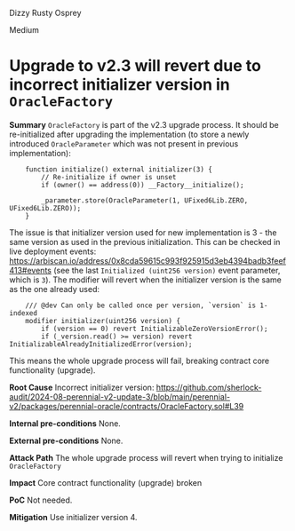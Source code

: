 Dizzy Rusty Osprey

Medium

# Upgrade to v2.3 will revert due to incorrect initializer version in `OracleFactory`

**Summary**
`OracleFactory` is part of the v2.3 upgrade process. It should be re-initialized after upgrading the implementation (to store a newly introduced `OracleParameter` which was not present in previous implementation):
```solidity
    function initialize() external initializer(3) {
        // Re-initialize if owner is unset
        if (owner() == address(0)) __Factory__initialize();

        _parameter.store(OracleParameter(1, UFixed6Lib.ZERO, UFixed6Lib.ZERO));
    }
```

The issue is that initializer version used for new implementation is 3 - the same version as used in the previous initialization. This can be checked in live deployment events: https://arbiscan.io/address/0x8cda59615c993f925915d3eb4394badb3feef413#events (see the last `Initialized (uint256 version)` event parameter, which is `3`). The modifier will revert when the initializer version is the same as the one already used:
```solidity
    /// @dev Can only be called once per version, `version` is 1-indexed
    modifier initializer(uint256 version) {
        if (version == 0) revert InitializableZeroVersionError();
        if (_version.read() >= version) revert InitializableAlreadyInitializedError(version);
```

This means the whole upgrade process will fail, breaking contract core functionality (upgrade).

**Root Cause**
Incorrect initializer version:
https://github.com/sherlock-audit/2024-08-perennial-v2-update-3/blob/main/perennial-v2/packages/perennial-oracle/contracts/OracleFactory.sol#L39

**Internal pre-conditions**
None.

**External pre-conditions**
None.

**Attack Path**
The whole upgrade process will revert when trying to initialize `OracleFactory`

**Impact**
Core contract functionality (upgrade) broken

**PoC**
Not needed.

**Mitigation**
Use initializer version 4.
